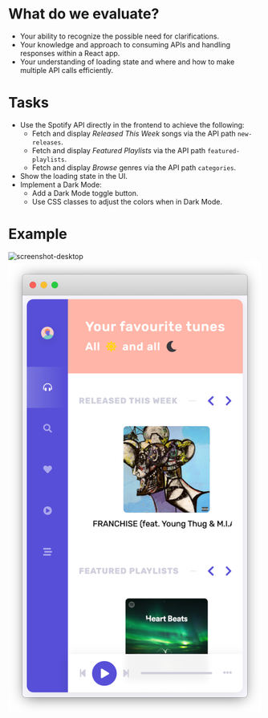 # What do we evaluate?
- Your ability to recognize the possible need for clarifications.
- Your knowledge and approach to consuming APIs and handling responses within a React app.
- Your understanding of loading state and where and how to make multiple API calls efficiently.

# Tasks
- Use the Spotify API directly in the frontend to achieve the following:
    - Fetch and display *Released This Week* songs via the API path `new-releases`.
    - Fetch and display *Featured Playlists* via the API path `featured-playlists`.
    - Fetch and display *Browse* genres via the API path `categories`.
- Show the loading state in the UI.
- Implement a Dark Mode:
    - Add a Dark Mode toggle button.
    - Use CSS classes to adjust the colors when in Dark Mode.

# Example
![screenshot-desktop](screenshot-desktop.png)
![screenshot-mobile](screenshot-mobile.png)
